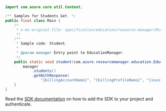 ```java
import com.azure.core.util.Context;

/** Samples for Students Get. */
public final class Main {
    /*
     * x-ms-original-file: specification/education/resource-manager/Microsoft.Education/preview/2021-12-01-preview/examples/Student.json
     */
    /**
     * Sample code: Student.
     *
     * @param manager Entry point to EducationManager.
     */
    public static void student(com.azure.resourcemanager.education.EducationManager manager) {
        manager
            .students()
            .getWithResponse(
                "{billingAccountName}", "{billingProfileName}", "{invoiceSectionName}", "{studentAlias}", Context.NONE);
    }
}
```

Read the [SDK documentation](https://github.com/Azure/azure-sdk-for-java/blob/azure-resourcemanager-education_1.0.0-beta.1/sdk/education/azure-resourcemanager-education/README.md) on how to add the SDK to your project and authenticate.
